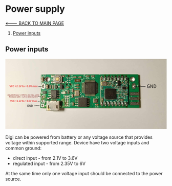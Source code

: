 # Power supply
[<--- BACK TO MAIN PAGE](../README.md)
1. [Power inputs](#pin)

<div id="pin"></div>  

## Power inputs
![Power inputs](./resources/img/power_inputs_desc.png)

Digi can be powered from battery or any voltage source that provides voltage within supported range.
Device have two voltage inputs and common ground:
* direct input - from 2.1V to 3.6V
* regulated input - from 2.35V to 6V

At the same time only one voltage input should be connected to the power source.
